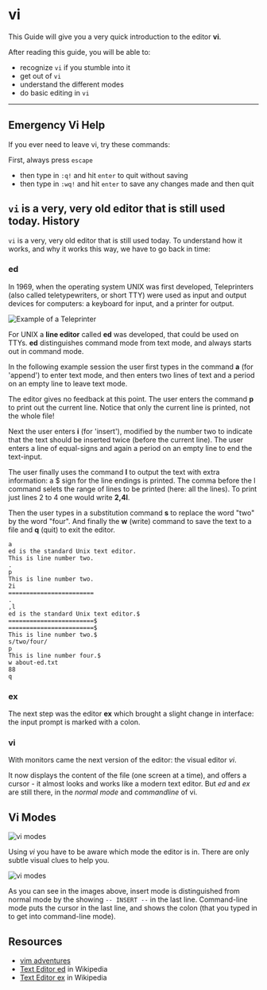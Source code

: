 vi
=============

This Guide will give you a very quick introduction to
the editor **vi**.

After reading this guide, you will be able to:

* recognize `vi` if you stumble into it
* get out of `vi` 
* understand the different modes 
* do basic editing in `vi`


----------------------------------------------------------------

Emergency Vi Help
------------

If you ever need to leave vi, try these commands:

First, always press `escape`

* then type in `:q!` and hit `enter` to quit without saving
* then type in `:wq!` and hit `enter` to save any changes made and then quit


`vi` is a very, very old editor that is still used today.
History
------------

`vi` is a very, very old editor that is still used today.
To understand how it works, and why it works this way, we
have to go back in time:

### ed

In 1969, when the operating system UNIX was first developed,
Teleprinters (also called teletypewriters, or short TTY) were
used as input and output devices for computers: a keyboard
for input, and a printer for output.

![Example of a Teleprinter](images/teletype-33.jpg)

For UNIX a **line editor** called **ed** was developed, that
could be used on TTYs. **ed** distinguishes command mode from text mode,
and always starts out in command mode.  

In the following example session the user first types in the command **a** 
(for 'append') to enter text mode, and then enters two lines of text
and a period on an empty line to leave text mode.

The editor gives no feedback at this point.  The user enters 
the command **p** to print out the current line.
Notice that only the current line is printed, not the whole file!

Next the user enters **i** (for 'insert'), modified by the number two
to indicate that the text should be inserted twice (before the current line).
The user enters a line of equal-signs and again a period on an empty line
to end the text-input.

The user finally uses the command **l** to output the text with extra information: 
a $ sign for the line endings is printed.  The comma before the l command
selets the range of lines to be printed (here: all the lines). To print
just lines 2 to 4 one would write **2,4l**.

Then the user types in a substitution command **s** to replace
the word "two" by the word "four". And finally the **w** (write) command
to save the text to a file and **q** (quit) to exit the editor.

    a
    ed is the standard Unix text editor.
    This is line number two.
    .
    p
    This is line number two.
    2i
    ========================
    .
    ,l
    ed is the standard Unix text editor.$
    ========================$
    ========================$
    This is line number two.$
    s/two/four/
    p
    This is line number four.$
    w about-ed.txt
    88
    q


### ex

The next step was the editor **ex** which brought a slight change
in interface: the input prompt is marked with a colon.

### vi

With monitors came the next version of the editor: the visual editor *vi*.

It now displays the content of the file (one screen at a time),
and offers a cursor - it almost looks and works like a modern text editor.
But *ed* and *ex* are still there, in the *normal mode* and *commandline* of vi.

Vi Modes
--------

![vi modes](images/vi-modes.svg)

Using *vi* you have to be aware which mode the editor is in. There
are only subtle visual clues to help you.

![vi modes](images/vi-recognize-modes.png)

As you can see in the images above, insert mode is distinguished
from normal mode by the showing `-- INSERT --` in the last line.
Command-line mode puts the cursor in the last line, and shows the colon
(that you typed in to get into command-line mode).

Resources 
----------

* [vim adventures](https://vim-adventures.com)
* [Text Editor ed](https://en.wikipedia.org/wiki/Ed_(text_editor)) in Wikipedia
* [Text Editor ex](https://en.wikipedia.org/wiki/Ex_(text_editor)) in Wikipedia
